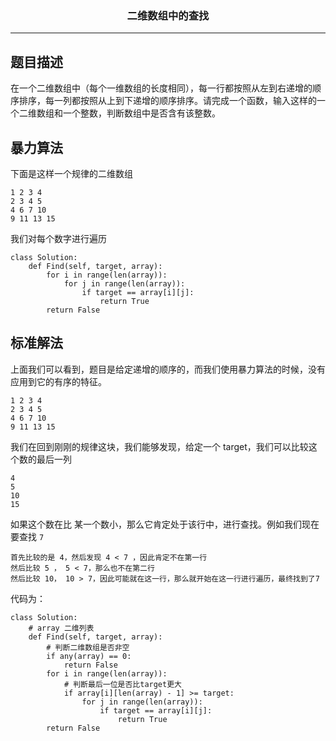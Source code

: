 ### <center>二维数组中的查找
***
## 题目描述

在一个二维数组中（每个一维数组的长度相同），每一行都按照从左到右递增的顺序排序，每一列都按照从上到下递增的顺序排序。请完成一个函数，输入这样的一个二维数组和一个整数，判断数组中是否含有该整数。



## 暴力算法 

下面是这样一个规律的二维数组

```
1 2 3 4 
2 3 4 5 
4 6 7 10
9 11 13 15
```

我们对每个数字进行遍历

```
class Solution:
    def Find(self, target, array):
        for i in range(len(array)):
            for j in range(len(array)):
                if target == array[i][j]:
                    return True
        return False
```



## 标准解法

上面我们可以看到，题目是给定递增的顺序的，而我们使用暴力算法的时候，没有应用到它的有序的特征。

```
1 2 3 4 
2 3 4 5 
4 6 7 10
9 11 13 15
```

我们在回到刚刚的规律这块，我们能够发现，给定一个 target，我们可以比较这个数的最后一列

```
4
5
10
15
```

如果这个数在比 某一个数小，那么它肯定处于该行中，进行查找。例如我们现在要查找 `7`

```
首先比较的是 4，然后发现 4 < 7 ，因此肯定不在第一行
然后比较 5 ， 5 < 7，那么也不在第二行
然后比较 10， 10 > 7，因此可能就在这一行，那么就开始在这一行进行遍历，最终找到了7
```



代码为：

```
class Solution:
    # array 二维列表
    def Find(self, target, array):
    	# 判断二维数组是否非空
        if any(array) == 0:
            return False
        for i in range(len(array)):
            # 判断最后一位是否比target更大
            if array[i][len(array) - 1] >= target:
                for j in range(len(array)):
                    if target == array[i][j]:
                        return True
        return False       
```


